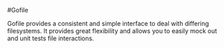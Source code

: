 #Gofile

Gofile provides a consistent and simple interface to deal with differing filesystems. It provides great flexibility and allows you to easily mock out and unit tests file interactions.
